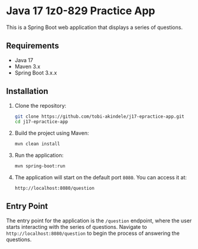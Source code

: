 
# Java 17 1z0-829 Practice App

This is a Spring Boot web application that displays a series of questions.

## Requirements

- Java 17
- Maven 3.x
- Spring Boot 3.x.x

## Installation

1. Clone the repository:

   ```bash
   git clone https://github.com/tobi-akindele/j17-epractice-app.git
   cd j17-epractice-app
   ```

2. Build the project using Maven:

   ```bash
   mvn clean install
   ```

3. Run the application:

   ```bash
   mvn spring-boot:run
   ```

4. The application will start on the default port `8080`. You can access it at:

   ```
   http://localhost:8080/question
   ```

## Entry Point

The entry point for the application is the `/question` endpoint, where the user starts interacting with the series of questions. Navigate to `http://localhost:8080/question` to begin the process of answering the questions.

